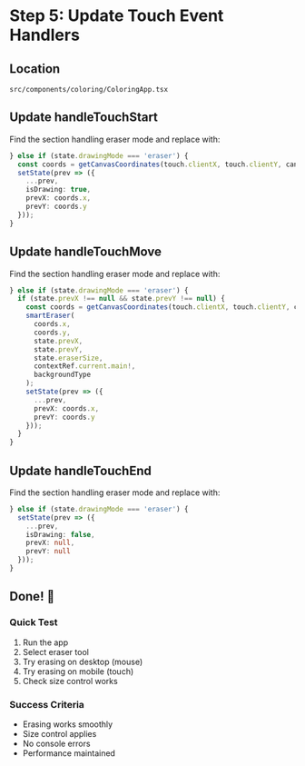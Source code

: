 # Step 5: Update Touch Event Handlers

## Location
`src/components/coloring/ColoringApp.tsx`

## Update handleTouchStart
Find the section handling eraser mode and replace with:

```typescript
} else if (state.drawingMode === 'eraser') {
  const coords = getCanvasCoordinates(touch.clientX, touch.clientY, canvas);
  setState(prev => ({ 
    ...prev, 
    isDrawing: true, 
    prevX: coords.x, 
    prevY: coords.y 
  }));
}
```

## Update handleTouchMove
Find the section handling eraser mode and replace with:

```typescript
} else if (state.drawingMode === 'eraser') {
  if (state.prevX !== null && state.prevY !== null) {
    const coords = getCanvasCoordinates(touch.clientX, touch.clientY, canvas);
    smartEraser(
      coords.x, 
      coords.y, 
      state.prevX, 
      state.prevY, 
      state.eraserSize, 
      contextRef.current.main!, 
      backgroundType
    );
    setState(prev => ({ 
      ...prev, 
      prevX: coords.x, 
      prevY: coords.y 
    }));
  }
}
```

## Update handleTouchEnd
Find the section handling eraser mode and replace with:

```typescript
} else if (state.drawingMode === 'eraser') {
  setState(prev => ({ 
    ...prev, 
    isDrawing: false, 
    prevX: null, 
    prevY: null 
  }));
}
```

## Done! 🎉

### Quick Test
1. Run the app
2. Select eraser tool
3. Try erasing on desktop (mouse)
4. Try erasing on mobile (touch)
5. Check size control works

### Success Criteria
- Erasing works smoothly
- Size control applies
- No console errors
- Performance maintained